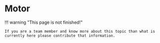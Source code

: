 # Motor

!!! warning "This page is not finished!"

    If you are a team member and know more about this topic than what is currently here please contribute that information.